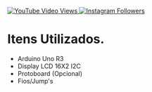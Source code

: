<!DOCTYPE html>
<html lang="pt-BR">
<head>
    <meta charset="UTF-8">
    <meta name="viewport" content="width=device-width, initial-scale=1.0">
</head>
<body>
    <p>
        <a href="https://www.youtube.com/@NielS2_Oficial" target="_blank" title="Visite meu canal no YouTube">
            <img src="https://img.shields.io/badge/YouTube-%40niels2_oficial-%23FF0000?style=plastic&logo=youtube&logoColor=white" alt="YouTube Video Views">
        </a>
        <a href="https://www.instagram.com/niels2_oficial/" target="_blank" title="Siga no Instagram">
            <img src="https://badgen.net/badge/icon/Instagram?icon=instagram&label=@niels2_oficial" alt="Instagram Followers">
        </a>
    </p>
</body>
</html>

# Itens Utilizados.
+ Arduino Uno R3
+ Display LCD 16X2 I2C
+ Protoboard (Opcional)
+ Fios/Jump's

